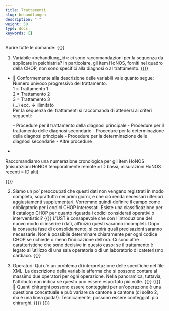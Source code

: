 ```yaml
---
title: Trattamenti
slug: behandlungen
description: " "
weight: 50
type: docs
keywords: []
---
```


Aprire tutte le domande: {{<collapsibleGroupCommand groupId="behandlungen">}}

1. Variabile «behandlung_id»: ci sono raccomandazioni per la sequenza da applicare in psichiatria? In particolare, gli item HoNOS, forniti nel quadro della CHOP, non sono specifici alla diagnosi o al trattamento.
{{<collapsibleBlock groupId="behandlungen">}}

- 	Conformemente alla descrizione delle variabili vale quanto segue: <br />
Numero univoco progressivo del trattamento. <br />
1 = Trattamento 1 <br />
2 = Trattamento 2 <br />
3 = Trattamento 3 <br />
(…) ecc. -> illimitato <br />
Per la sequenza dei trattamenti si raccomanda di attenersi ai criteri seguenti:
<ol>
- Procedure per il trattamento della diagnosi principale 
- Procedure per il trattamento delle diagnosi secondarie 
- Procedure per la determinazione della diagnosi principale 
- Procedure per la determinazione delle diagnosi secondarie 
- Altre procedure 
</ol>

-
Raccomandiamo una numerazione cronologica per gli item HoNOS (misurazioni HoNOS temporalmente remote = ID bassi, misurazioni HoNOS recenti = ID alti).


{{</collapsibleBlock>}}

2. Siamo un po’ preoccupati che questi dati non vengano registrati in modo completo, soprattutto nei primi giorni, e che ciò renda necessari ulteriori aggiustamenti supplementari. Vorremmo quindi definire il campo come obbligatorio per i codici CHOP interessati. Esiste una classificazione per il catalogo CHOP per quanto riguarda i codici considerati operativi o interventistici?
{{<collapsibleBlock groupId="behandlungen">}}
L’UST è consapevole che con l’introduzione del nuovo modo di inserire i dati, all’inizio questi saranno incompleti. Dopo la consueta fase di consolidamento, si capirà quali precisazioni saranno necessarie. Non è possibile determinare chiaramente per ogni codice CHOP se richiede o meno l’indicazione dell’ora. Ci sono altre caratteristiche che sono decisive in questo caso: se il trattamento è legato all’utilizzo di una sala operatoria o di un laboratorio di cateterismo cardiaco.
{{</collapsibleBlock>}}

3. Operatori: Qui c'è un problema di interpretazione delle specifiche nel file XML. La descrizione della variabile afferma che si possono contare al massimo due operatori per ogni operazione. Nella panoramica, tuttavia, l'attributo non indica se questo può essere esportato più volte.
{{<insertImage image="Image1.jpg" class="edge max-w-90">}}
{{<collapsibleBlock groupId="behandlungen">}}
	Quanti chirurghi possono essere conteggiati per un'operazione è una questione concettuale e può variare da cantone a cantone (di solito 2, ma è una linea guida!). Tecnicamente, possono essere conteggiati più chirurghi.
{{<insertImage image="Image2.png" class="edge max-w-90">}}
{{</collapsibleBlock>}}
